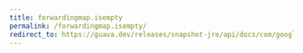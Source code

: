 ```yaml
---
title: forwardingmap.isempty
permalink: /forwardingmap.isempty/
redirect_to: https://guava.dev/releases/snapshot-jre/api/docs/com/google/common/collect/ForwardingMap.html#isEmpty--
---
```

